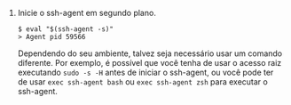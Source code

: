 1. Inicie o ssh-agent em segundo plano.

    ```shell
    $ eval "$(ssh-agent -s)"
    > Agent pid 59566
    ```

    Dependendo do seu ambiente, talvez seja necessário usar um comando diferente. Por exemplo, é possível que você tenha de usar o acesso raiz executando `sudo -s -H` antes de iniciar o ssh-agent, ou você pode ter de usar `exec ssh-agent bash` ou `exec ssh-agent zsh` para executar o ssh-agent.

